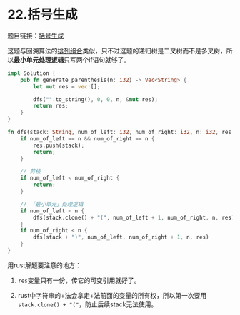 # 22.括号生成

题目链接：[括号生成](https://leetcode.cn/problems/generate-parentheses/)

这题与回溯算法的[排列组合](https://leetcode.cn/problems/permutations/solution/hui-su-suan-fa-python-dai-ma-java-dai-ma-by-liweiw/)类似，只不过这题的递归树是二叉树而不是多叉树，所以**最小单元处理逻辑**只写两个if语句就够了。

```rust
impl Solution {
    pub fn generate_parenthesis(n: i32) -> Vec<String> {
        let mut res = vec![];

        dfs("".to_string(), 0, 0, n, &mut res);
        return res;
    }
}

fn dfs(stack: String, num_of_left: i32, num_of_right: i32, n: i32, res: &mut Vec<String>) {
    if num_of_left == n && num_of_right == n {
        res.push(stack);
        return;
    }

    // 剪枝
    if num_of_left < num_of_right {
        return;
    }

    // 「最小单元」处理逻辑
    if num_of_left < n {
        dfs(stack.clone() + "(", num_of_left + 1, num_of_right, n, res)
    }
    if num_of_right < n {
        dfs(stack + ")", num_of_left, num_of_right + 1, n, res)
    }
}
```

用rust解题要注意的地方：

1. `res`变量只有一份，传它的可变引用就好了。

2. rust中字符串的+法会拿走+法前面的变量的所有权，所以第一次要用`stack.clone() + "("`，防止后续stack无法使用。
